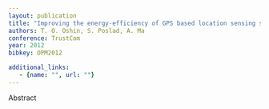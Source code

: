 ```yaml
---
layout: publication
title: "Improving the energy-efficiency of GPS based location sensing smartphone applications"
authors: T. O. Oshin, S. Poslad, A. Ma
conference: TrustCom
year: 2012
bibkey: OPM2012

additional_links:
   - {name: "", url: ""}
---
```

Abstract
